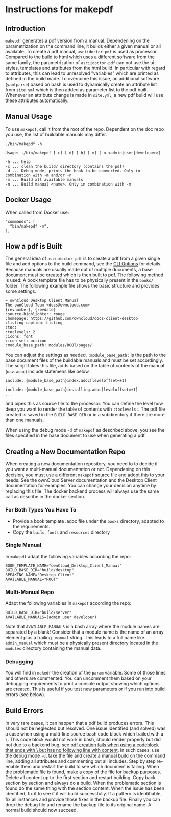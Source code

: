 # Instructions for makepdf

## Introduction

`makepdf` generates a pdf version from a manual. Dependening on the parametrization on the command line, it builds either a given manual or all available. To create a pdf manual, `asciidoctor-pdf` is used as processor. Compared to the build to html which uses a different software from the same family, the parametrization of `asciidoctor-pdf` can not use the ui-styles, templates and attributes from the html build. In particular with regard to attributes, this can lead to unresolved "variables" which are printed as defined in the build made. To overcome this issue, an additional software (`yamlparse`) based on bash is used to dynamically create an attribute list from `site.yml` which is then added as parameter list to the pdf built. Whenever an attribute change is made in `site.yml`, a new pdf build will use these attributes automatically.

##  Manual Usage

To use `makepdf`, call it from the root of the repo. Dependent on the doc repo you use, the list of buildable manuals may differ.

```
./bin/makepdf -h

Usage: ./bin/makepdf [-c] [-d] [-h] [-m] [-n <admin|user|developer>]

-h ... help
-c ... clean the build/ directory (contains the pdf)
-d ... Debug mode, prints the book to be converted. Only in combination with -m and/or -n
-m ... Build all available manuals
-n ... Build manual <name>. Only in combination with -m
```

##  Docker Usage

[//]: <> (More content and details to be added)

When called from Docker use:

```
"commands": [
  "bin/makepdf -m",
],
```

## How a pdf is Built

The general idea of `asciidoctor-pdf` is to create a pdf from a given single file and add options to the build command, see the [CLI Options](https://docs.asciidoctor.org/asciidoctor.js/latest/cli/options/) for details. Because manuals are usually made out of multiple documents, a base document must be created which is then built to pdf. The following method is used: A book template file has to be physically present in the `books/` folder. The following example file shows the basic structure and provides some settings.
```
= ownCloud Desktop Client Manual
The ownCloud Team <docs@owncloud.com>
{revnumber}, {revdate}
:source-highlighter: rouge
:homepage: https://github.com/owncloud/docs-client-desktop
:listing-caption: Listing
:toc:
:toclevels: 2
:icons: font
:icon-set: octicon
:module_base_path: modules/ROOT/pages/
```
You can adjust the settings as needed. `:module_base_path:` is the path to the base document files of the buildable manuals and must be set accordingly.
The script takes this file, adds based on the table of contents of the manual (`nav.adoc`) include statemens like below
```
include::{module_base_path}index.adoc[leveloffset=+1]

include::{module_base_path}installing.adoc[leveloffset=+1]
...
```
and pipes this as source file to the processor. You can define the level how deep you want to render the table of contents with `:toclevels:`. The pdf file created is saved in the `BUILD_BASE_DIR` or in a subdirectory if there are more than one manuals.

When using the debug mode `-d` of `makepdf` as described above, you see the files specified in the base document to use when generating a pdf.

## Creating a New Documentation Repo

When creating a new documentation repository, you need to to decide if you want a multi-manual documentation or not. Dependening on this decision, you must use a different `makepdf` source file and adopt this to your needs. See the ownCloud Server documentation and the Desktop Client documentation for examples. You can change your decision anytime by replacing this file. The docker backend process will always use the same call as describe in the docker section.

### For Both Types You Have To

- Provide a book template .adoc file under the `books` directory, adapted to the requirements.
- Copy the `build`, `fonts` and `resources` directory

### Single Manual

In `makepdf` adapt the following variables according the repo:
```
BOOK_TEMPLATE_NAME="ownCloud_Desktop_Client_Manual"
BUILD_BASE_DIR="build/desktop"
SPEAKING_NAME="Desktop Client"
AVAILABLE_MANUAL="ROOT"
```

### Multi-Manual Repo

Adapt the following variables in `makepdf` according the repo:
```
BUILD_BASE_DIR="build/server"
AVAILABLE_MANUALS=(admin user developer)
```
Note that `AVAILABLE_MANUALS` is a bash array where the module names are separated by a blank!
Consider that a module name is the name of an array element plus a trailing `_manual` string. This leads to a full name like `admin_manual` which must be a physically present directory located in the `modules` directory containing the manual data.  

### Debugging

You will find in `makedf` the creation of the `param` variable. Some of those lines and others are commented. You can uncomment them based on your debugging requirements to print a console output showing which options are created. This is useful if you test new parameters or if you run into build errors (see below).

## Build Errors

In very rare cases, it can happen that a pdf build produces errors. This should not be neglected but resolved. One issue identified (and solved) was a case when using a multi-line source bash code block which trailed with a `\`. This  code block would not work in bash, should render properly but did not due to a backend bug, see [pdf creation fails when using a codeblock that ends with \ but has no following line with content](https://github.com/asciidoctor/asciidoctor-pdf/issues/1930). In such cases, use the debug mode `-d`, take the file and create a manual build on the command line, adding all attributes and commenting out all includes. Step by step re-enable them and restart the build to see which document is failing. When the problematic file is found, make a copy of the file for backup purposes. Delete all content up to the first section and restart building. Copy back section by section and always do a build. When the problematic section is found do the same thing with the section content. When the issue has been identified, fix it to see if it will build successfully. If a pattern is identifiable, fix all instances and provide those fixes in the backup file. Finally you can drop the debug file and rename the backup file to its original name. A normal build should now succeed.

